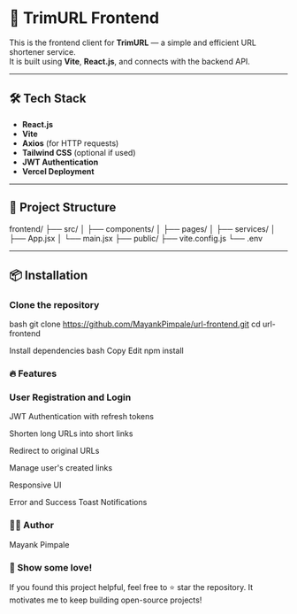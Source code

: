 # 🚀 TrimURL Frontend

This is the frontend client for **TrimURL** — a simple and efficient URL shortener service.  
It is built using **Vite**, **React.js**, and connects with the backend API.

---

## 🛠 Tech Stack

- **React.js**
- **Vite**
- **Axios** (for HTTP requests)
- **Tailwind CSS** (optional if used)
- **JWT Authentication**
- **Vercel Deployment**

---

## 📂 Project Structure
frontend/ ├── src/ │ ├── components/ │ ├── pages/ │ ├── services/ │ ├── App.jsx │ └── main.jsx ├── public/ ├── vite.config.js └── .env

---

## 📦 Installation

### Clone the repository

bash
git clone https://github.com/MayankPimpale/url-frontend.git
cd url-frontend

Install dependencies
bash
Copy
Edit
npm install

### 🔥 Features
### User Registration and Login

JWT Authentication with refresh tokens

Shorten long URLs into short links

Redirect to original URLs

Manage user's created links

Responsive UI

Error and Success Toast Notifications

###  🧑‍💻 Author
Mayank Pimpale 

### 🌟 Show some love!
If you found this project helpful, feel free to ⭐ star the repository.
It motivates me to keep building open-source projects!
